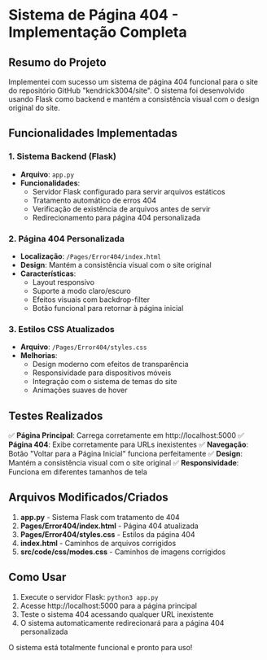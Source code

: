 # Sistema de Página 404 - Implementação Completa

## Resumo do Projeto

Implementei com sucesso um sistema de página 404 funcional para o site do repositório GitHub "kendrick3004/site". O sistema foi desenvolvido usando Flask como backend e mantém a consistência visual com o design original do site.

## Funcionalidades Implementadas

### 1. Sistema Backend (Flask)
- **Arquivo**: `app.py`
- **Funcionalidades**:
  - Servidor Flask configurado para servir arquivos estáticos
  - Tratamento automático de erros 404
  - Verificação de existência de arquivos antes de servir
  - Redirecionamento para página 404 personalizada

### 2. Página 404 Personalizada
- **Localização**: `/Pages/Error404/index.html`
- **Design**: Mantém a consistência visual com o site original
- **Características**:
  - Layout responsivo
  - Suporte a modo claro/escuro
  - Efeitos visuais com backdrop-filter
  - Botão funcional para retornar à página inicial

### 3. Estilos CSS Atualizados
- **Arquivo**: `/Pages/Error404/styles.css`
- **Melhorias**:
  - Design moderno com efeitos de transparência
  - Responsividade para dispositivos móveis
  - Integração com o sistema de temas do site
  - Animações suaves de hover

## Testes Realizados

✅ **Página Principal**: Carrega corretamente em http://localhost:5000
✅ **Página 404**: Exibe corretamente para URLs inexistentes
✅ **Navegação**: Botão "Voltar para a Página Inicial" funciona perfeitamente
✅ **Design**: Mantém a consistência visual com o site original
✅ **Responsividade**: Funciona em diferentes tamanhos de tela

## Arquivos Modificados/Criados

1. **app.py** - Sistema Flask com tratamento de 404
2. **Pages/Error404/index.html** - Página 404 atualizada
3. **Pages/Error404/styles.css** - Estilos da página 404
4. **index.html** - Caminhos de arquivos corrigidos
5. **src/code/css/modes.css** - Caminhos de imagens corrigidos

## Como Usar

1. Execute o servidor Flask: `python3 app.py`
2. Acesse http://localhost:5000 para a página principal
3. Teste o sistema 404 acessando qualquer URL inexistente
4. O sistema automaticamente redirecionará para a página 404 personalizada

O sistema está totalmente funcional e pronto para uso!

